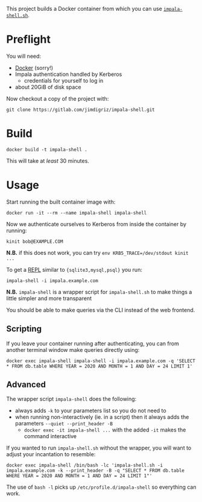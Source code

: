 This project builds a Docker container from which you can use [`impala-shell.sh`](https://impala.apache.org/docs/build/html/topics/impala_impala_shell.html).

# Preflight

You will need:

 * [Docker](https://docs.docker.com/install/) (sorry!)
 * Impala authentication handled by Kerberos
     * credentials for yourself to log in
 * about 20GiB of disk space

Now checkout a copy of the project with:

    git clone https://gitlab.com/jimdigriz/impala-shell.git

# Build

    docker build -t impala-shell .

This will take at *least* 30 minutes.

# Usage

Start running the built container image with:

    docker run -it --rm --name impala-shell impala-shell

Now we authenticate ourselves to Kerberos from inside the container by running:

    kinit bob@EXAMPLE.COM

**N.B.** if this does not work, you can try `env KRB5_TRACE=/dev/stdout kinit ...`

To get a [REPL](https://en.wikipedia.org/wiki/Read%E2%80%93eval%E2%80%93print_loop) similar to `{sqlite3,mysql,psql}` you run:

    impala-shell -i impala.example.com

**N.B.** `impala-shell` is a wrapper script for `impala-shell.sh` to make things a little simpler and more transparent

You should be able to make queries via the CLI instead of the web frontend.

## Scripting

If you leave your container running after authenticating, you can from another terminal window make queries directly using:

    docker exec impala-shell impala-shell -i impala.example.com -q 'SELECT * FROM db.table WHERE YEAR = 2020 AND MONTH = 1 AND DAY = 24 LIMIT 1'

## Advanced

The wrapper script `impala-shell` does the following:

 * always adds `-k` to your parameters list so you do not need to
 * when running non-interactively (ie. in a script) then it always adds the parameters `--quiet --print_header -B`
     * `docker exec -it impala-shell ...` with the added `-it` makes the command interactive

If you wanted to run `impala-shell.sh` without the wrapper, you will want to adjust your incantation to resemble:

    docker exec impala-shell /bin/bash -lc 'impala-shell.sh -i impala.example.com -k --print_header -B -q "SELECT * FROM db.table WHERE YEAR = 2020 AND MONTH = 1 AND DAY = 24 LIMIT 1"'

The use of `bash -l` picks up `/etc/profile.d/impala-shell` so everything can work.

